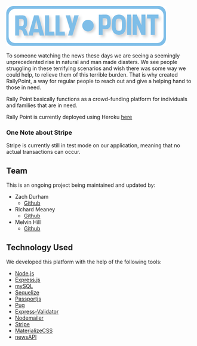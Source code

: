 ![RallyPoint Logo](https://github.com/zdurham/RallyPoint/blob/master/public/assets/images/rpLogo.png)

To someone watching the news these days we are seeing a seemingly unprecedented rise in natural and man made diasters. We see people struggling in these terrifying scenarios and wish there was some way we could help, to relieve them of this terrible burden. That is why created RallyPoint, a way for regular people to reach out and give a helping hand to those in need.

Rally Point basically functions as a crowd-funding platform for individuals and families that are in need.

Rally Point is currently deployed using Heroku [here](https://hidden-anchorage-66521.herokuapp.com/)

### One Note about Stripe

Stripe is currently still in test mode on our application, meaning that no actual transactions can occur.

## Team

This is an ongoing project being maintained and updated by:

* Zach Durham
  * [Github](https://github.com/zdurham)
* Richard Meaney
  * [Github](https://github.com/rmeaney)
* Melvin Hill
  * [Github](https://github.com/Melville36)

## Technology Used

We developed this platform with the help of the following tools:

* [Node.js](https://nodejs.org/en/)
* [Express.js](https://expressjs.com/)
* [mySQL](https://www.npmjs.com/package/mysql)
* [Sequelize](http://docs.sequelizejs.com/)
* [Passportjs](http://passportjs.org/)
* [Pug](https://pugjs.org/api/getting-started.html)
* [Express-Validator](https://github.com/ctavan/express-validator)
* [Nodemailer](https://nodemailer.com/about/)
* [Stripe](https://stripe.com/docs)
* [MaterializeCSS](http://materializecss.com/)
* [newsAPI](https://newsapi.org/)



